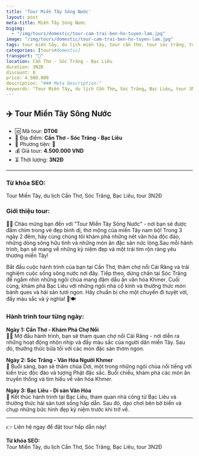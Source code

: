 ```yaml
---
title: 'Tour Miền Tây Sông Nước'
layout: post
meta-title: Miền Tây Sông Nước
bigimg:
  - "/img/tours/domestic/tour-cam-trai-ben-ho-tuyen-lam.jpg"
image: "/img/tours/domestic/tour-cam-trai-ben-ho-tuyen-lam.jpg"
tags: tour miền tây, du lịch miền tây, tour cần thơ, tour sóc trăng, tour bạc liêu, tour nội địa
categories: [tours#domestic]
transport: "🚌"
location: Cần Thơ - Sóc Trăng - Bạc Liêu
duration: 3N2Đ
discount: 8
price: 4.500.000
description: "### Meta Description:"
keywords: "Tour Miền Tây, du lịch Cần Thơ, Sóc Trăng, Bạc Liêu, tour 3N2Đ"
---
```


## ✈️ Tour Miền Tây Sông Nước

- 🆔 Mã tour: **DT06**
- 📍 Địa điểm: **Cần Thơ - Sóc Trăng - Bạc Liêu**
- 🚗 Phương tiện: **🚌**
- 💰 Giá tour: **4.500.000 VND**
- ⏳ Thời lượng: **3N2Đ**

---

### Từ khóa SEO:
Tour Miền Tây, du lịch Cần Thơ, Sóc Trăng, Bạc Liêu, tour 3N2Đ

### Giới thiệu tour:
🌊✨ Chào mừng bạn đến với "Tour Miền Tây Sông Nước" - nơi bạn sẽ được đắm chìm trong vẻ đẹp bình dị, thơ mộng của miền Tây nam bộ! Trong 3 ngày 2 đêm, hãy cùng chúng tôi khám phá những nét văn hóa độc đáo, những dòng sông hữu tình và những món ăn đặc sản nức lòng.Sau mỗi hành trình, bạn sẽ mang về những kỷ niệm đẹp và một trái tim rộn ràng yêu thương miền Tây!

Bắt đầu cuộc hành trình của bạn tại Cần Thơ, thăm chợ nổi Cái Răng và trải nghiệm cuộc sống sông nước nơi đây. Tiếp theo, dừng chân tại Sóc Trăng để ngắm nhìn những ngôi chùa mang đậm dấu ấn văn hóa Khmer. Cuối cùng, khám phá Bạc Liêu với những ngôi nhà cổ kính và thưởng thức món bánh ques và hải sản tươi ngon. Hãy chuẩn bị cho một chuyến đi tuyệt vời, đầy màu sắc và ý nghĩa! 🌈🍽️

### Hành trình tour từng ngày:

**Ngày 1: Cần Thơ - Khám Phá Chợ Nổi**  
🚣‍♂️ Mở đầu hành trình, bạn sẽ tham quan chợ nổi Cái Răng - nơi diễn ra những hoạt động nhộn nhịp và đầy màu sắc của người dân miền Tây. Sau đó, thưởng thức bữa tối với các món đặc sản thơm ngon.

**Ngày 2: Sóc Trăng - Văn Hóa Người Khmer**  
🏯 Buổi sáng, bạn sẽ thăm chùa Dơi, một trong những ngôi chùa nổi tiếng với kiến trúc độc đáo và tượng Phật đặc sắc. Buổi chiều, khám phá các món ăn truyền thống và tìm hiểu về văn hóa Khmer.

**Ngày 3: Bạc Liêu - Di sản Văn Hóa**  
🌾 Kết thúc hành trình tại Bạc Liêu, tham quan nhà công tử Bạc Liêu và thưởng thức hải sản tươi sống hấp dẫn. Sau đó, dạo chơi bên bờ biển và chụp những bức hình đẹp kỷ niệm trước khi trở về.

---

👉 Liên hệ ngay để đặt tour hấp dẫn này!

**Từ khóa SEO:**  
Tour Miền Tây, du lịch Cần Thơ, Sóc Trăng, Bạc Liêu, tour 3N2Đ

